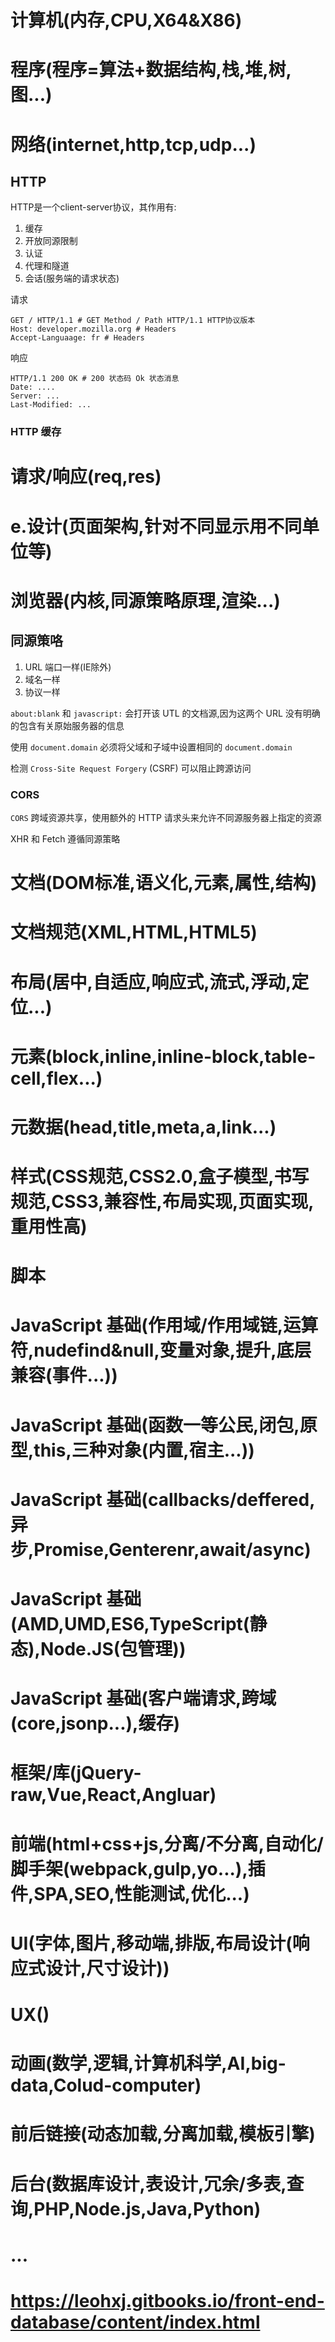 
# 计算机(内存,CPU,X64&X86)

# 程序(程序=算法+数据结构,栈,堆,树,图...)

# 网络(internet,http,tcp,udp...)

## HTTP

HTTP是一个client-server协议，其作用有:
1. 缓存
2. 开放同源限制
3. 认证
4. 代理和隧道
5. 会话(服务端的请求状态)

请求
```
GET / HTTP/1.1 # GET Method / Path HTTP/1.1 HTTP协议版本
Host: developer.mozilla.org # Headers
Accept-Languaage: fr # Headers
```

响应
```
HTTP/1.1 200 OK # 200 状态码 Ok 状态消息
Date: ....
Server: ...
Last-Modified: ...
```

### HTTP 缓存

# 请求/响应(req,res)

# e.设计(页面架构,针对不同显示用不同单位等)

# 浏览器(内核,同源策略原理,渲染...)

## 同源策咯

1. URL 端口一样(IE除外)
2. 域名一样
3. 协议一样

`about:blank` 和 `javascript:` 会打开该 UTL 的文档源,因为这两个 URL 没有明确的包含有关原始服务器的信息

使用 `document.domain` 必须将父域和子域中设置相同的 `document.domain`

检测 `Cross-Site Request Forgery` (CSRF) 可以阻止跨源访问

### CORS

`CORS` 跨域资源共享，使用额外的 HTTP 请求头来允许不同源服务器上指定的资源

XHR 和 Fetch 遵循同源策略



# 文档(DOM标准,语义化,元素,属性,结构)

# 文档规范(XML,HTML,HTML5)

# 布局(居中,自适应,响应式,流式,浮动,定位...)

# 元素(block,inline,inline-block,table-cell,flex...)

# 元数据(head,title,meta,a,link...)

# 样式(CSS规范,CSS2.0,盒子模型,书写规范,CSS3,兼容性,布局实现,页面实现,重用性高)

# 脚本

# JavaScript 基础(作用域/作用域链,运算符,nudefind&null,变量对象,提升,底层兼容(事件...))

# JavaScript 基础(函数一等公民,闭包,原型,this,三种对象(内置,宿主...))

# JavaScript 基础(callbacks/deffered,异步,Promise,Genterenr,await/async)

# JavaScript 基础(AMD,UMD,ES6,TypeScript(静态),Node.JS(包管理))

# JavaScript 基础(客户端请求,跨域(core,jsonp...),缓存)

# 框架/库(jQuery-raw,Vue,React,Angluar)

# 前端(html+css+js,分离/不分离,自动化/脚手架(webpack,gulp,yo...),插件,SPA,SEO,性能测试,优化...)

# UI(字体,图片,移动端,排版,布局设计(响应式设计,尺寸设计))

# UX()

# 动画(数学,逻辑,计算机科学,AI,big-data,Colud-computer)

# 前后链接(动态加载,分离加载,模板引擎)

# 后台(数据库设计,表设计,冗余/多表,查询,PHP,Node.js,Java,Python)

# ...

# https://leohxj.gitbooks.io/front-end-database/content/index.html


